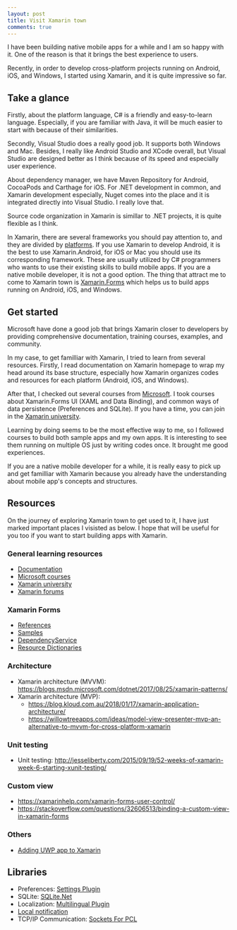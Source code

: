 ```yaml
---
layout: post
title: Visit Xamarin town
comments: true
---
```

I have been building native mobile apps for a while and I am so happy with it. 
One of the reason is that it brings the best experience to users.

Recently, in order to develop cross-platform projects running on Android, iOS, and Windows,
I started using Xamarin, and it is quite impressive so far. 

## Take a glance
Firstly, about the platform language, C# is a friendly and easy-to-learn language. Especially, if you are familiar with Java, it will be much easier to start with because of their similarities.

Secondly, Visual Studio does a really good job. It supports both Windows and Mac. Besides, I really like Android Studio and XCode overall, but Visual Studio are designed better as I think because of its speed and especially user experience. 

About dependency manager, we have Maven Repository for Android, CocoaPods and Carthage for iOS. For .NET development in common, and Xamarin development especially, Nuget comes into the place and it is integrated directly into Visual Studio. I really love that.

Source code organization in Xamarin is simillar to .NET projects, it is quite flexible as I think.

In Xamarin, there are several frameworks you should pay attention to, and they are divided by [platforms](https://docs.microsoft.com/en-us/xamarin/). If you use Xamarin to develop Android, it is the best to use Xamarin.Android, for iOS or Mac you should use its corresponding framework. These are usually utilized by C# programmers who wants to use their existing skills to build mobile apps. If you are a native mobile developer, it is not a good option. The thing that attract me to come to Xamarin town is [Xamarin.Forms](https://docs.microsoft.com/en-us/xamarin/xamarin-forms/) which helps us to build  apps running on Android, iOS, and Windows.

## Get started
Microsoft have done a good job that brings Xamarin closer to developers by providing comprehensive documentation, training courses, examples, and community. 

In my case, to get familliar with Xamarin, I tried to learn from several resources. Firstly, I read documentation on Xamarin homepage to wrap my head around its base structure, especially how Xamarin organizes codes and resources for each platform (Android, iOS, and Windows).

After that, I checked out several courses from [Microsoft](https://mva.microsoft.com/search/SearchResults.aspx#!q=Xamarin&lang=1033). I took courses about Xamarin.Forms UI (XAML and Data Binding), and common ways of data persistence (Preferences and SQLite). If you have a time, you can join in the [Xamarin university](https://university.xamarin.com/).

Learning by doing seems to be the most effective way to me, so I followed courses to build both sample apps and my own apps. It is interesting to see them running on multiple OS just by writing codes once. It brought me good experiences. 

If you are a native mobile developer for a while, it is really easy to pick up and get familliar with Xamarin because you already have the understanding about mobile app's concepts and structures. 

## Resources
On the journey of exploring Xamarin town to get used to it, I have just marked important places I visisted as below. I hope that will be useful for you too if you want to start building apps with Xamarin. 

### General learning resources
* [Documentation](https://docs.microsoft.com/en-us/xamarin/cross-platform/)
* [Microsoft courses](https://mva.microsoft.com/search/SearchResults.aspx#!q=Xamarin&lang=1033)
* [Xamarin university](https://university.xamarin.com/)
* [Xamarin forums](https://forums.xamarin.com/discussion/88749/button-image-property-not-scaling)

### Xamarin Forms
* [References](https://docs.microsoft.com/en-us/xamarin/xamarin-forms/)
* [Samples](https://developer.xamarin.com/samples/xamarin-forms/all/)
* [DependencyService](https://docs.microsoft.com/en-us/xamarin/xamarin-forms/app-fundamentals/dependency-service/introduction)
* [Resource Dictionaries](https://docs.microsoft.com/en-us/xamarin/xamarin-forms/xaml/resource-dictionaries)

### Architecture
* Xamarin architecture (MVVM): https://blogs.msdn.microsoft.com/dotnet/2017/08/25/xamarin-patterns/
* Xamarin architecture (MVP):
    * https://blog.kloud.com.au/2018/01/17/xamarin-application-architecture/
    * https://willowtreeapps.com/ideas/model-view-presenter-mvp-an-alternative-to-mvvm-for-cross-platform-xamarin

### Unit testing
* Unit testing: http://jesseliberty.com/2015/09/19/52-weeks-of-xamarin-week-6-starting-xunit-testing/

### Custom view
* https://xamarinhelp.com/xamarin-forms-user-control/
* https://stackoverflow.com/questions/32606513/binding-a-custom-view-in-xamarin-forms

### Others
* [Adding UWP app to Xamarin](https://docs.microsoft.com/en-us/xamarin/xamarin-forms/platform/windows/installation/)

## Libraries
* Preferences: [Settings Plugin](https://github.com/jamesmontemagno/SettingsPlugin)
* SQLite: [SQLite.Net](https://github.com/praeclarum/sqlite-net)
* Localization: [Multilingual Plugin](https://github.com/CrossGeeks/MultilingualPlugin)
* [Local notification](https://github.com/edsnider/LocalNotificationsPlugin)
* TCP/IP Communication: [Sockets For PCL](https://github.com/rdavisau/sockets-for-pcl)
